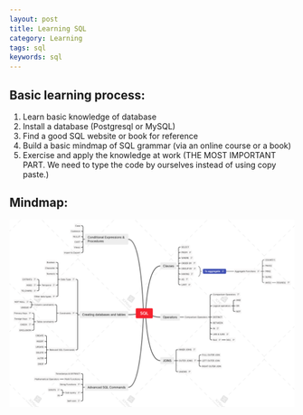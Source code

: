 ```yaml
---
layout: post
title: Learning SQL 
category: Learning
tags: sql
keywords: sql
---
```


## Basic learning process:
1. Learn basic knowledge of database
2. Install a database (Postgresql or MySQL)
3. Find a good SQL website or book for reference
4. Build a basic mindmap of SQL grammar  (via an online course or a book)
5. Exercise and apply the knowledge at work (THE MOST IMPORTANT PART. We need to type the code by ourselves instead of using copy paste.)

## Mindmap:
![](/public/img/database/SQL.png)

